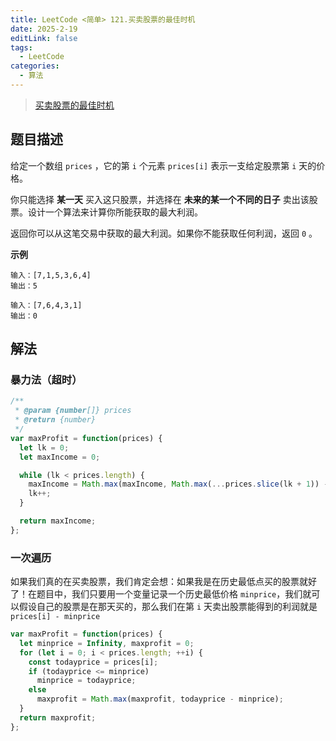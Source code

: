 ```yaml
---
title: LeetCode <简单> 121.买卖股票的最佳时机
date: 2025-2-19
editLink: false
tags:
  - LeetCode
categories:
  - 算法
---
```


> [买卖股票的最佳时机](https://leetcode.cn/problems/best-time-to-buy-and-sell-stock/description/)

## 题目描述

给定一个数组 `prices` ，它的第 `i` 个元素 `prices[i]` 表示一支给定股票第 `i` 天的价格。

你只能选择 **某一天** 买入这只股票，并选择在 **未来的某一个不同的日子** 卖出该股票。设计一个算法来计算你所能获取的最大利润。

返回你可以从这笔交易中获取的最大利润。如果你不能获取任何利润，返回 `0` 。

**示例**

```
输入：[7,1,5,3,6,4]
输出：5

输入：[7,6,4,3,1]
输出：0
```

## 解法

### 暴力法（超时）

```js
/**
 * @param {number[]} prices
 * @return {number}
 */
var maxProfit = function(prices) {
  let lk = 0;
  let maxIncome = 0;

  while (lk < prices.length) {
    maxIncome = Math.max(maxIncome, Math.max(...prices.slice(lk + 1)) - prices[lk]);
    lk++;
  }

  return maxIncome;
};
```

### 一次遍历

如果我们真的在买卖股票，我们肯定会想：如果我是在历史最低点买的股票就好了！在题目中，我们只要用一个变量记录一个历史最低价格 `minprice`，我们就可以假设自己的股票是在那天买的，那么我们在第 `i` 天卖出股票能得到的利润就是 `prices[i] - minprice`

```js
var maxProfit = function(prices) {
  let minprice = Infinity, maxprofit = 0;
  for (let i = 0; i < prices.length; ++i) {
    const todayprice = prices[i];
    if (todayprice <= minprice)
      minprice = todayprice;
    else
      maxprofit = Math.max(maxprofit, todayprice - minprice);
  }
  return maxprofit;
};
```
